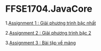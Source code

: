 # FFSE1704.JavaCore

1.[Assignment 1 : Giải phương trình bậc nhất](https://github.com/FASTTRACKSE/FFSE1704.JavaCore/blob/master/KhanhCN/src/LP4/JavaCore/GiaiPTBacNhat.java)

2.[Assignment 2 : Giải phương trình bậc 2](https://github.com/FASTTRACKSE/FFSE1704.JavaCore/blob/master/KhanhCN/src/LP4/JavaCore/GiaiPTBac2.java)

3.[Assignment 3 : Bài tập về mảng ](https://github.com/FASTTRACKSE/FFSE1704.JavaCore/blob/master/KhanhCN/src/LP4/JavaCore/BaiTapVeMang.java)
